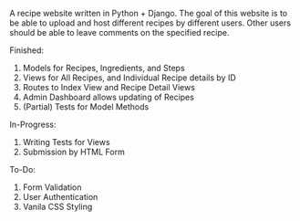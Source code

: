A recipe website written in Python + Django.
The goal of this website is to be able to upload and host different recipes by different users.
Other users should be able to leave comments on the specified recipe.

Finished:
1. Models for Recipes, Ingredients, and Steps
2. Views for All Recipes, and Individual Recipe details by ID
3. Routes to Index View and Recipe Detail Views
4. Admin Dashboard allows updating of Recipes
5. (Partial) Tests for Model Methods
   
In-Progress:
1. Writing Tests for Views
2. Submission by HTML Form

To-Do:
1. Form Validation
2. User Authentication
3. Vanila CSS Styling
